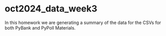 # oct2024_data_week3
In this homework we are generating a summary of the data for the CSVs for both PyBank and PyPoll Materials. 
